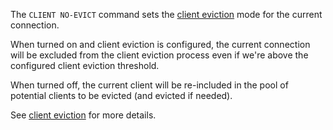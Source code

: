 The `CLIENT NO-EVICT` command sets the [client eviction](../topics/clients.md#client-eviction) mode for the current connection.

When turned on and client eviction is configured, the current connection will be excluded from the client eviction process even if we're above the configured client eviction threshold.

When turned off, the current client will be re-included in the pool of potential clients to be evicted (and evicted if needed).

See [client eviction](../topics/clients.md#client-eviction) for more details.
